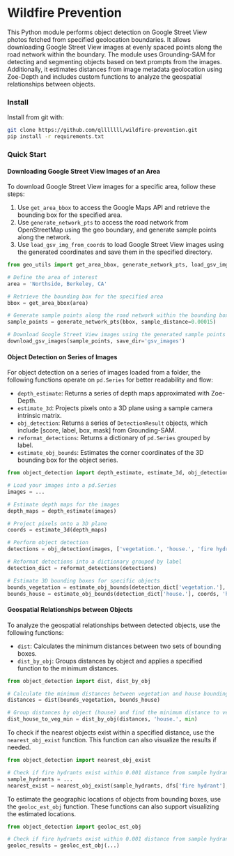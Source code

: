 # Wildfire Prevention

This Python module performs object detection on Google Street View photos fetched from specified geolocation boundaries. It allows downloading Google Street View images at evenly spaced points along the road network within the boundary. The module uses Grounding-SAM for detecting and segmenting objects based on text prompts from the images. Additionally, it estimates distances from image metadata geolocation using Zoe-Depth and includes custom functions to analyze the geospatial relationships between objects.

### Install

Install from git with:
```bash
git clone https://github.com/qlllllll/wildfire-prevention.git
pip install -r requirements.txt
```

### Quick Start

#### Downloading Google Street View Images of an Area

To download Google Street View images for a specific area, follow these steps:

1. Use `get_area_bbox` to access the Google Maps API and retrieve the bounding box for the specified area.
2. Use `generate_network_pts` to access the road network from OpenStreetMap using the geo boundary, and generate sample points along the network.
3. Use `load_gsv_img_from_coords` to load Google Street View images using the generated coordinates and save them in the specified directory.

```python
from geo_utils import get_area_bbox, generate_network_pts, load_gsv_img_from_coords

# Define the area of interest
area = 'Northside, Berkeley, CA'

# Retrieve the bounding box for the specified area
bbox = get_area_bbox(area)

# Generate sample points along the road network within the bounding box
sample_points = generate_network_pts(bbox, sample_distance=0.00015)

# Download Google Street View images using the generated sample points
download_gsv_images(sample_points, save_dir='gsv_images')
```

#### Object Detection on Series of Images

For object detection on a series of images loaded from a folder, the following functions operate on `pd.Series` for better readability and flow:

- `depth_estimate`: Returns a series of depth maps approximated with Zoe-Depth.
- `estimate_3d`: Projects pixels onto a 3D plane using a sample camera intrinsic matrix.
- `obj_detection`: Returns a series of `DetectionResult` objects, which include [score, label, box, mask] from Grounding-SAM.
- `reformat_detections`: Returns a dictionary of `pd.Series` grouped by label.
- `estimate_obj_bounds`: Estimates the corner coordinates of the 3D bounding box for the object series.

```python
from object_detection import depth_estimate, estimate_3d, obj_detection, estimate_obj_bounds, reformat_detections

# Load your images into a pd.Series
images = ...

# Estimate depth maps for the images
depth_maps = depth_estimate(images)

# Project pixels onto a 3D plane
coords = estimate_3d(depth_maps)

# Perform object detection
detections = obj_detection(images, ['vegetation.', 'house.', 'fire hydrant.'])

# Reformat detections into a dictionary grouped by label
detection_dict = reformat_detections(detections)

# Estimate 3D bounding boxes for specific objects
bounds_vegetation = estimate_obj_bounds(detection_dict['vegetation.'], coords, 'vegetation.')
bounds_house = estimate_obj_bounds(detection_dict['house.'], coords, 'house.')
```

#### Geospatial Relationships between Objects
To analyze the geospatial relationships between detected objects, use the following functions:

- `dist`: Calculates the minimum distances between two sets of bounding boxes.
- `dist_by_obj`: Groups distances by object and applies a specified function to the minimum distances.

```python
from object_detection import dist, dist_by_obj

# Calculate the minimum distances between vegetation and house bounding boxes
distances = dist(bounds_vegetation, bounds_house)

# Group distances by object (house) and find the minimum distance to vegetation
dist_house_to_veg_min = dist_by_obj(distances, 'house.', min)
```

To check if the nearest objects exist within a specified distance, use the `nearest_obj_exist` function. This function can also visualize the results if needed.

```python
from object_detection import nearest_obj_exist

# Check if fire hydrants exist within 0.001 distance from sample hydrants map
sample_hydrants = ...
nearest_exist = nearest_obj_exist(sample_hydrants, dfs['fire hydrant'], pts, 0.001, bounded_gdf, True)
```

To estimate the geographic locations of objects from bounding boxes, use the `geoloc_est_obj` function. These functions can also support visualizing the estimated locations.

```python
from object_detection import geoloc_est_obj

# Check if fire hydrants exist within 0.001 distance from sample hydrants map
geoloc_results = geoloc_est_obj(...)
```
